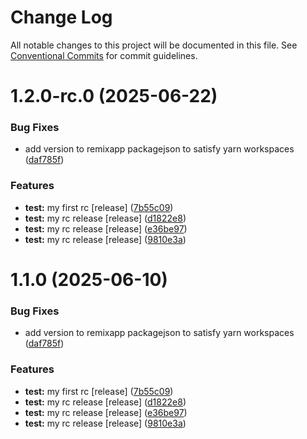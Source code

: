 # Change Log

All notable changes to this project will be documented in this file.
See [Conventional Commits](https://conventionalcommits.org) for commit guidelines.

# 1.2.0-rc.0 (2025-06-22)


### Bug Fixes

* add version to remixapp packagejson to satisfy yarn workspaces ([daf785f](https://github.com/SudilHasithaCognite/My_Dummy_JS_Versioning_Playground/commit/daf785ff39c01da41f636987814d066f3b6b1234))


### Features

* **test:** my first rc [release] ([7b55c09](https://github.com/SudilHasithaCognite/My_Dummy_JS_Versioning_Playground/commit/7b55c094337581d81c62da48f1c81ca18d87faae))
* **test:** my rc release [release] ([d1822e8](https://github.com/SudilHasithaCognite/My_Dummy_JS_Versioning_Playground/commit/d1822e87e694ea5077969d743884ebde3f372bb6))
* **test:** my rc release [release] ([e36be97](https://github.com/SudilHasithaCognite/My_Dummy_JS_Versioning_Playground/commit/e36be97f80b9979dd9d479c11a6a7f4ff992e7be))
* **test:** my rc release [release] ([9810e3a](https://github.com/SudilHasithaCognite/My_Dummy_JS_Versioning_Playground/commit/9810e3a18e8e9d0fa6b651c3570d22916b3699b6))





# 1.1.0 (2025-06-10)


### Bug Fixes

* add version to remixapp packagejson to satisfy yarn workspaces ([daf785f](https://github.com/SudilHasithaCognite/My_Dummy_JS_Versioning_Playground/commit/daf785ff39c01da41f636987814d066f3b6b1234))


### Features

* **test:** my first rc [release] ([7b55c09](https://github.com/SudilHasithaCognite/My_Dummy_JS_Versioning_Playground/commit/7b55c094337581d81c62da48f1c81ca18d87faae))
* **test:** my rc release [release] ([d1822e8](https://github.com/SudilHasithaCognite/My_Dummy_JS_Versioning_Playground/commit/d1822e87e694ea5077969d743884ebde3f372bb6))
* **test:** my rc release [release] ([e36be97](https://github.com/SudilHasithaCognite/My_Dummy_JS_Versioning_Playground/commit/e36be97f80b9979dd9d479c11a6a7f4ff992e7be))
* **test:** my rc release [release] ([9810e3a](https://github.com/SudilHasithaCognite/My_Dummy_JS_Versioning_Playground/commit/9810e3a18e8e9d0fa6b651c3570d22916b3699b6))

